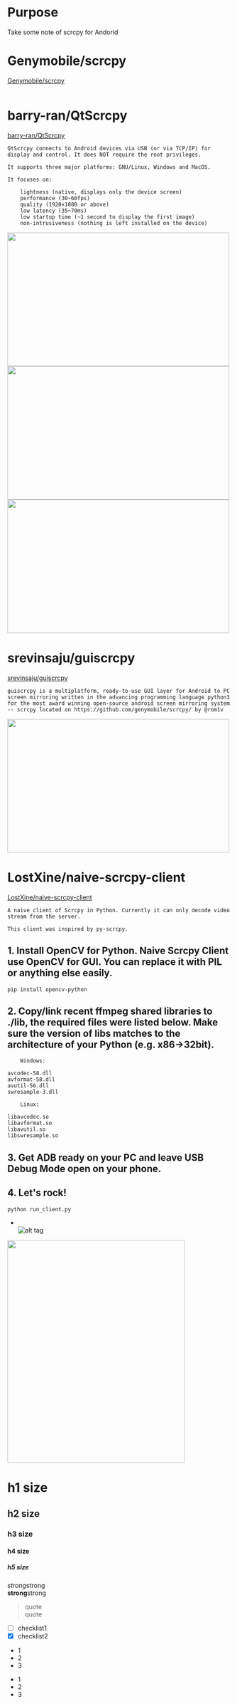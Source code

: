 # Purpose
Take some note of scrcpy for Andorid


# Genymobile/scrcpy
[Genymobile/scrcpy](https://githubhelp.com/Genymobile/scrcpy)
```

```


# barry-ran/QtScrcpy
[barry-ran/QtScrcpy](https://github.com/barry-ran/QtScrcpy)
```
QtScrcpy connects to Android devices via USB (or via TCP/IP) for display and control. It does NOT require the root privileges.

It supports three major platforms: GNU/Linux, Windows and MacOS.

It focuses on:

    lightness (native, displays only the device screen)
    performance (30~60fps)
    quality (1920×1080 or above)
    low latency (35~70ms)
    low startup time (~1 second to display the first image)
    non-intrusiveness (nothing is left installed on the device)
```

<img src="https://github.com/barry-ran/QtScrcpy/raw/dev/screenshot/win.png" width="500" height="300"> 

<img src="https://github.com/barry-ran/QtScrcpy/raw/dev/screenshot/mac.jpg" width="500" height="300"> 

<img src="https://github.com/barry-ran/QtScrcpy/raw/dev/screenshot/ubuntu.png" width="500" height="300"> 


# srevinsaju/guiscrcpy 
[srevinsaju/guiscrcpy](https://github.com/srevinsaju/guiscrcpy)

```
guiscrcpy is a multiplatform, ready-to-use GUI layer for Android to PC screen mirroring written in the advancing programming language python3 for the most award winning open-source android screen mirroring system -- scrcpy located on https://github.com/genymobile/scrcpy/ by @rom1v
```

<img src="https://raw.githubusercontent.com/guiscrcpy/guiscrcpy.github.io/master/img/guiscrcpy.gif" width="500" height="300"> 


# LostXine/naive-scrcpy-client
[LostXine/naive-scrcpy-client](https://github.com/LostXine/naive-scrcpy-client)
```
A naive client of Scrcpy in Python. Currently it can only decode video stream from the server.

This client was inspired by py-scrcpy.
```
## 1. Install OpenCV for Python. Naive Scrcpy Client use OpenCV for GUI. You can replace it with PIL or anything else easily.
```
pip install opencv-python
```

## 2. Copy/link recent ffmpeg shared libraries to ./lib, the required files were listed below. Make sure the version of libs matches to the architecture of your Python (e.g. x86->32bit).
```
    Windows:

avcodec-58.dll
avformat-58.dll
avutil-56.dll
swresample-3.dll

    Linux:

libavcodec.so
libavformat.so
libavutil.so
libswresample.so
```

## 3. Get ADB ready on your PC and leave USB Debug Mode open on your phone.

## 4. Let's rock!
```
python run_client.py
```

* []()  
![alt tag]()  
<img src="" width="400" height="500">  

# h1 size

## h2 size

### h3 size

#### h4 size

##### h5 size

*strong*strong  
**strong**strong  

> quote  
> quote

- [ ] checklist1
- [x] checklist2

* 1
* 2
* 3

- 1
- 2
- 3